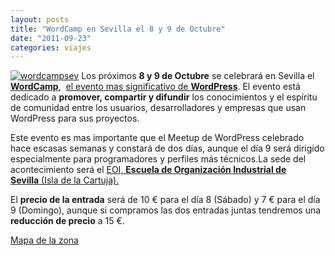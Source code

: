 ```yaml
---
layout: posts
title: "WordCamp en Sevilla el 8 y 9 de Octubre"
date: "2011-09-23"
categories: viajes
---
```


[![wordcampsev](images/6174555342_39f2b91dd1.jpg)](https://www.flickr.com/photos/12949201@N08/6174555342/ "wordcampsev por sicotico, en Flickr") Los próximos **8 y 9 de Octubre** se celebrará en Sevilla el **[WordCamp](https://2011.sevilla.wordcamp.org/ "WordCamp")**,  [el evento mas significativo de **WordPress**](https://www.teusoft.com/no-te-pierdas-la-wordcamp-sevilla-los-proximos-8-y-9-de-octubre/ "wordcamp"). El evento está dedicado a **promover, compartir y difundir** los conocimientos y el espíritu de comunidad entre los usuarios, desarrolladores y empresas que usan WordPress para sus proyectos.

Este evento es mas importante que el Meetup de WordPress celebrado hace escasas semanas y constará de dos días, aunque el día 9 será dirigido especialmente para programadores y perfiles más técnicos.La sede del acontecimiento será el [EOI, **Escuela de Organización Industrial de Sevilla** (Isla de la Cartuja).](https://maps.google.com/maps?q=EOI+-+Escuela+de+Negocios,+C%2F+Leonardo+Da+Vinci,+12,+41092+Sevilla,+Espa%C3%B1a&hl=es&ie=UTF8&ll=37.402227,-6.007912&spn=0.008915,0.021136&sll=37.0625,-95.677068&sspn=38.008397,86.572266&vpsrc=0&t=m&z=16 "EOI Sevilla")

El **precio de la entrada** será de 10 € para el día 8 (Sábado) y 7 € para el día 9 (Domingo), aunque si compramos las dos entradas juntas tendremos una **reducción de precio** a 15 €.

[Mapa de la zona](https://maps.google.com/maps/ms?ie=UTF&msa=0&msid=203063152730787679729.0004ad8ec8df24929713a "Mapa de la zona Sevilla")
